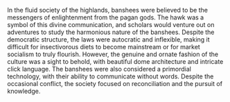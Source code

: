 In the fluid society of the highlands, banshees were believed to be the messengers of enlightenment from the pagan gods. The hawk was a symbol of this divine communication, and scholars would venture out on adventures to study the harmonious nature of the banshees. Despite the democratic structure, the laws were autocratic and inflexible, making it difficult for insectivorous diets to become mainstream or for market socialism to truly flourish. However, the genuine and ornate fashion of the culture was a sight to behold, with beautiful dome architecture and intricate click language. The banshees were also considered a primordial technology, with their ability to communicate without words. Despite the occasional conflict, the society focused on reconciliation and the pursuit of knowledge.